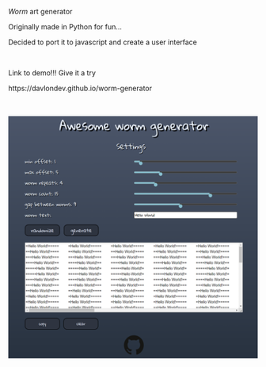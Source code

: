 <p><i>Worm</i> art generator</p>
<p>Originally made in Python for fun...</p>
<p>Decided to port it to javascript and create a user interface</p>
<br>
<p>Link to demo!!! Give it a try</p>
<p>https://davlondev.github.io/worm-generator</p>
<br>
<br>
<img src="app-screenshot.PNG" width=800>
